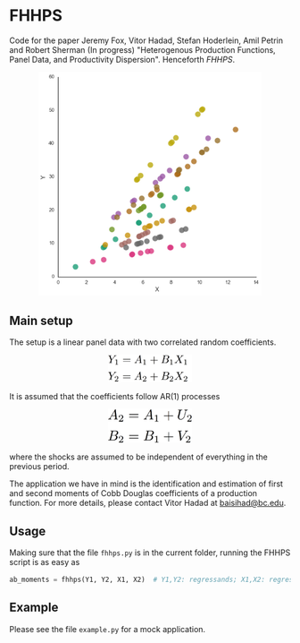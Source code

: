 # FHHPS

Code for the paper Jeremy Fox, Vitor Hadad, Stefan Hoderlein, Amil Petrin and Robert Sherman (In progress) "Heterogenous Production Functions, Panel Data, and Productivity Dispersion". Henceforth <i>FHHPS</i>.

<center>
<img src="figs/scatter.png" width = 400>
</center>

## Main setup

The setup is a linear panel data with two correlated random coefficients. 

<center>
<img src="figs/fmla1.png" width = 150>
</centeR>

It is assumed that the coefficients follow AR(1) processes

<center>
<img src="figs/fmla2.png" width = 150>
</center>

where the shocks are assumed to be independent of everything in the previous period.

The application we have in mind is the identification and estimation of first and second moments of Cobb Douglas coefficients of a production function. For more details, please contact Vitor Hadad at baisihad@bc.edu.

## Usage

Making sure that the file `fhhps.py` is in the current folder, running the FHHPS script is as easy as

```python
ab_moments = fhhps(Y1, Y2, X1, X2)  # Y1,Y2: regressands; X1,X2: regressors
```

## Example

Please see the file `example.py` for a mock application.




